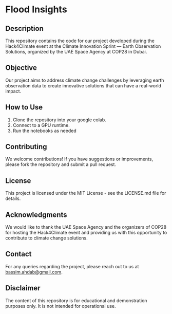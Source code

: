 # Flood Insights

## Description
This repository contains the code for our project developed during the Hack4Climate event at the Climate Innovation Sprint — Earth Observation Solutions, organized by the UAE Space Agency at COP28 in Dubai.

## Objective
Our project aims to address climate change challenges by leveraging earth observation data to create innovative solutions that can have a real-world impact.

## How to Use
1. Clone the repository into your google colab.
2. Connect to a GPU runtime.
3. Run the notebooks as needed

## Contributing
We welcome contributions! If you have suggestions or improvements, please fork the repository and submit a pull request.

## License
This project is licensed under the MIT License - see the LICENSE.md file for details.

## Acknowledgments
We would like to thank the UAE Space Agency and the organizers of COP28 for hosting the Hack4Climate event and providing us with this opportunity to contribute to climate change solutions.

## Contact
For any queries regarding the project, please reach out to us at bassim.ahdab@gmail.com.

## Disclaimer
The content of this repository is for educational and demonstration purposes only. It is not intended for operational use.

